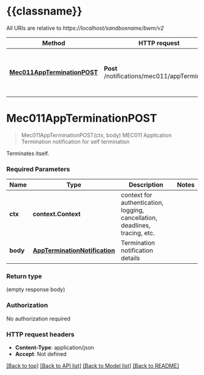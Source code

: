 # {{classname}}

All URIs are relative to *https://localhost/sandboxname/bwm/v2*

Method | HTTP request | Description
------------- | ------------- | -------------
[**Mec011AppTerminationPOST**](LocationApi.md#Mec011AppTerminationPOST) | **Post** /notifications/mec011/appTermination | MEC011 Application Termination notification for self termination

# **Mec011AppTerminationPOST**
> Mec011AppTerminationPOST(ctx, body)
MEC011 Application Termination notification for self termination

Terminates itself.

### Required Parameters

Name | Type | Description  | Notes
------------- | ------------- | ------------- | -------------
 **ctx** | **context.Context** | context for authentication, logging, cancellation, deadlines, tracing, etc.
  **body** | [**AppTerminationNotification**](AppTerminationNotification.md)| Termination notification details | 

### Return type

 (empty response body)

### Authorization

No authorization required

### HTTP request headers

 - **Content-Type**: application/json
 - **Accept**: Not defined

[[Back to top]](#) [[Back to API list]](../README.md#documentation-for-api-endpoints) [[Back to Model list]](../README.md#documentation-for-models) [[Back to README]](../README.md)

